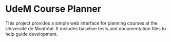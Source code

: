 # UdeM Course Planner

This project provides a simple web interface for planning courses at the Université de Montréal.
It includes baseline tests and documentation files to help guide development.

